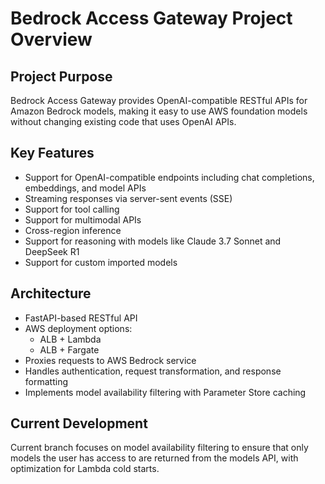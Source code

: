 # Bedrock Access Gateway Project Overview

## Project Purpose
Bedrock Access Gateway provides OpenAI-compatible RESTful APIs for Amazon Bedrock models, making it easy to use AWS foundation models without changing existing code that uses OpenAI APIs.

## Key Features
- Support for OpenAI-compatible endpoints including chat completions, embeddings, and model APIs
- Streaming responses via server-sent events (SSE)
- Support for tool calling
- Support for multimodal APIs
- Cross-region inference
- Support for reasoning with models like Claude 3.7 Sonnet and DeepSeek R1
- Support for custom imported models

## Architecture
- FastAPI-based RESTful API
- AWS deployment options:
  - ALB + Lambda 
  - ALB + Fargate
- Proxies requests to AWS Bedrock service
- Handles authentication, request transformation, and response formatting
- Implements model availability filtering with Parameter Store caching

## Current Development
Current branch focuses on model availability filtering to ensure that only models the user has access to are returned from the models API, with optimization for Lambda cold starts.